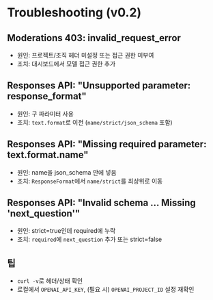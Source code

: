 # Troubleshooting (v0.2)

## Moderations 403: invalid_request_error

- 원인: 프로젝트/조직 헤더 미설정 또는 접근 권한 미부여
- 조치: 대시보드에서 모델 접근 권한 추가

## Responses API: "Unsupported parameter: response_format"

- 원인: 구 파라미터 사용
- 조치: `text.format`로 이전 (`name/strict/json_schema` 포함)

## Responses API: "Missing required parameter: text.format.name"

- 원인: name을 json_schema 안에 넣음
- 조치: `ResponseFormat`에서 `name/strict`를 최상위로 이동

## Responses API: "Invalid schema ... Missing 'next_question'"

- 원인: strict=true인데 required에 누락
- 조치: `required`에 `next_question` 추가 또는 strict=false

## 팁

- `curl -v`로 헤더/상태 확인
- 로컬에서 `OPENAI_API_KEY`, (필요 시) `OPENAI_PROJECT_ID` 설정 재확인

